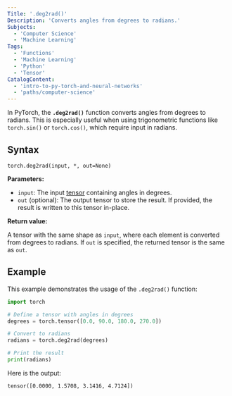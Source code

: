 ```yaml
---
Title: '.deg2rad()'
Description: 'Converts angles from degrees to radians.'
Subjects:
  - 'Computer Science'
  - 'Machine Learning'
Tags:
  - 'Functions'
  - 'Machine Learning'
  - 'Python'
  - 'Tensor'
CatalogContent:
  - 'intro-to-py-torch-and-neural-networks'
  - 'paths/computer-science'
---
```


In PyTorch, the **`.deg2rad()`** function converts angles from degrees to radians. This is especially useful when using trigonometric functions like `torch.sin()` or `torch.cos()`, which require input in radians.

## Syntax

```pseudo
torch.deg2rad(input, *, out=None)
```

**Parameters:**

- `input`: The input [tensor](https://www.codecademy.com/resources/docs/pytorch/tensors) containing angles in degrees.
- `out` (optional): The output tensor to store the result. If provided, the result is written to this tensor in-place.

**Return value:**

A tensor with the same shape as `input`, where each element is converted from degrees to radians. If `out` is specified, the returned tensor is the same as `out`.

## Example

This example demonstrates the usage of the `.deg2rad()` function:

```py
import torch

# Define a tensor with angles in degrees
degrees = torch.tensor([0.0, 90.0, 180.0, 270.0])

# Convert to radians
radians = torch.deg2rad(degrees)

# Print the result
print(radians)
```

Here is the output:

```shell
tensor([0.0000, 1.5708, 3.1416, 4.7124])
```

